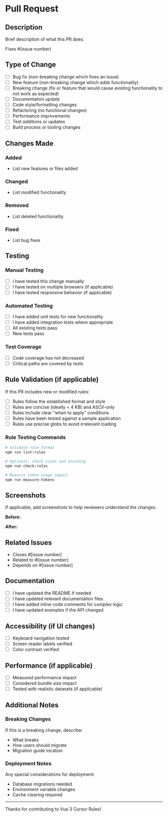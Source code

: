 # Pull Request

## Description

Brief description of what this PR does.

Fixes #(issue number)

## Type of Change

- [ ] Bug fix (non-breaking change which fixes an issue)
- [ ] New feature (non-breaking change which adds functionality)
- [ ] Breaking change (fix or feature that would cause existing functionality to not work as expected)
- [ ] Documentation update
- [ ] Code style/formatting changes
- [ ] Refactoring (no functional changes)
- [ ] Performance improvements
- [ ] Test additions or updates
- [ ] Build process or tooling changes

## Changes Made

### Added
- List new features or files added

### Changed
- List modified functionality

### Removed
- List deleted functionality

### Fixed
- List bug fixes

## Testing

### Manual Testing
- [ ] I have tested this change manually
- [ ] I have tested on multiple browsers (if applicable)
- [ ] I have tested responsive behavior (if applicable)

### Automated Testing
- [ ] I have added unit tests for new functionality
- [ ] I have added integration tests where appropriate
- [ ] All existing tests pass
- [ ] New tests pass

### Test Coverage
- [ ] Code coverage has not decreased
- [ ] Critical paths are covered by tests

## Rule Validation (if applicable)

If this PR includes new or modified rules:

- [ ] Rules follow the established format and style
- [ ] Rules are concise (ideally < 4 KB) and ASCII-only
- [ ] Rules include clear "when to apply" conditions
- [ ] Rules have been tested against a sample application
- [ ] Rules use precise globs to avoid irrelevant loading

### Rule Testing Commands
```bash
# Validate rule format
npm run lint:rules

# Optional: check sizes and encoding
npm run check:rules

# Measure token usage impact
npm run measure:tokens
```

## Screenshots

If applicable, add screenshots to help reviewers understand the changes.

**Before:**
<!-- Screenshot or description of before state -->

**After:**
<!-- Screenshot or description of after state -->

## Related Issues

- Closes #[issue number]
- Related to #[issue number]
- Depends on #[issue number]

## Documentation

- [ ] I have updated the README if needed
- [ ] I have updated relevant documentation files
- [ ] I have added inline code comments for complex logic
- [ ] I have updated examples if the API changed

## Accessibility (if UI changes)

- [ ] Keyboard navigation tested
- [ ] Screen reader labels verified
- [ ] Color contrast verified

## Performance (if applicable)

- [ ] Measured performance impact
- [ ] Considered bundle size impact
- [ ] Tested with realistic datasets (if applicable)

## Additional Notes

### Breaking Changes
If this is a breaking change, describe:
- What breaks
- How users should migrate
- Migration guide location

### Deployment Notes
Any special considerations for deployment:
- Database migrations needed
- Environment variable changes
- Cache clearing required

---

Thanks for contributing to Vue 3 Cursor Rules!
